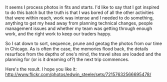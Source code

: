 <!--
.. title: Our Chicago video and photos are up
.. slug: 20111113our-chicago-video-and-photos-are-up
.. date: 2011/11/13 06:38:47
.. spellcheck_exceptions: geotag,one's
.. tags: Photography, Travel
.. link: 
.. description: 
-->


It seems I process photos in fits and starts. I'd like to say that I got inspired to do this batch but the truth is that I was bored of all the other activities that were within reach, work was intense and I needed to do something, anything to get my head away from planning technical changes, people management issues and whether my team was getting through enough work, and the right work to keep our traders happy.

So I sat down to sort, sequence, prune and geotag the photos from our time in Chicago. As is often the case, the memories flood back, the details resurface from the depths of one's mind, the travel sites are loaded and the planning for (or is it dreaming of?) the next trip commences.

Here's the result. I hope you like it: <http://www.flickr.com/photos/edwin_steele/sets/72157632566695478/>

